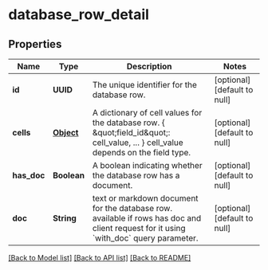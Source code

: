 # database_row_detail
## Properties

| Name | Type | Description | Notes |
|------------ | ------------- | ------------- | -------------|
| **id** | **UUID** | The unique identifier for the database row. | [optional] [default to null] |
| **cells** | [**Object**](.md) | A dictionary of cell values for the database row. {   \&quot;field_id\&quot;: cell_value,   ... } cell_value depends on the field type.  | [optional] [default to null] |
| **has\_doc** | **Boolean** | A boolean indicating whether the database row has a document.  | [optional] [default to null] |
| **doc** | **String** | text or markdown document for the database row. available if rows has doc and client request for it using &#x60;with_doc&#x60; query parameter.  | [optional] [default to null] |

[[Back to Model list]](../README.md#documentation-for-models) [[Back to API list]](../README.md#documentation-for-api-endpoints) [[Back to README]](../README.md)

